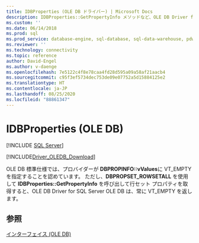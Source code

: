 ```yaml
---
title: IDBProperties (OLE DB ドライバー) | Microsoft Docs
description: IDBProperties::GetPropertyInfo メソッドなど、OLE DB Driver for SQL Server の IDBProperties インターフェイスについて説明します。
ms.custom: ''
ms.date: 06/14/2018
ms.prod: sql
ms.prod_service: database-engine, sql-database, sql-data-warehouse, pdw
ms.reviewer: ''
ms.technology: connectivity
ms.topic: reference
author: David-Engel
ms.author: v-daenge
ms.openlocfilehash: 7e5122c4f8e78caa4fd28d595a09a58af21aacb4
ms.sourcegitcommit: c95f3ef5734dec753de09e07752a5d15884125e2
ms.translationtype: HT
ms.contentlocale: ja-JP
ms.lasthandoff: 08/25/2020
ms.locfileid: "88861347"
---
```

# <a name="idbproperties-ole-db"></a>IDBProperties (OLE DB)
[!INCLUDE [SQL Server](../../../includes/applies-to-version/sql-asdb-asdbmi-asa-pdw.md)]

[!INCLUDE[Driver_OLEDB_Download](../../../includes/driver_oledb_download.md)]

  OLE DB 標準仕様では、プロバイダーが **DBPROPINFO::vValues**に VT_EMPTY を指定することを認めています。 ただし、**DBPROPSET_ROWSETALL** を使用して **IDBProperties::GetPropertyInfo** を呼び出して行セット プロパティを取得すると、OLE DB Driver for SQL Server OLE DB は、常に VT_EMPTY を返します。  
  
## <a name="see-also"></a>参照  
 [インターフェイス &#40;OLE DB&#41;](../../oledb/ole-db-interfaces/oledb-driver-for-sql-server-ole-db-interfaces.md) 
  
  

